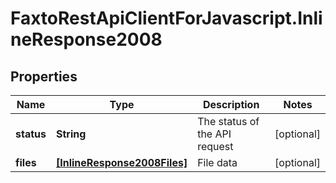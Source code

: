 # FaxtoRestApiClientForJavascript.InlineResponse2008

## Properties
Name | Type | Description | Notes
------------ | ------------- | ------------- | -------------
**status** | **String** | The status of the API request | [optional] 
**files** | [**[InlineResponse2008Files]**](InlineResponse2008Files.md) | File data | [optional] 


